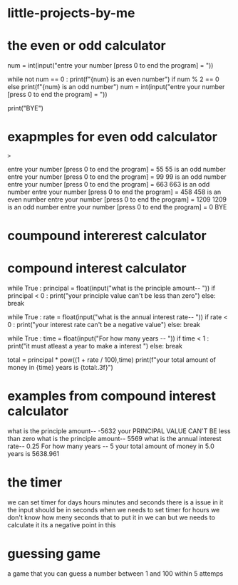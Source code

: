 # little-projects-by-me

# the even or odd calculator
num = int(input("entre your number [press 0 to end the program] = "))

while  not num == 0 :
        print(f"{num} is an even number") if num % 2 == 0 else print(f"{num} is an odd number")
        num = int(input("entre your number [press 0 to end the program] = "))

print("BYE")


  # exapmples for even odd calculator
    >  
entre your number [press 0 to end the program] = 55
55 is an odd number
entre your number [press 0 to end the program] = 99
99 is an odd number
entre your number [press 0 to end the program] = 663
663 is an odd number
entre your number [press 0 to end the program] = 458
458 is an even number
entre your number [press 0 to end the program] = 1209
1209 is an odd number
entre your number [press 0 to end the program] = 0
BYE




# coumpound intererest calculator

# compound interest calculator

while True :
        principal = float(input("what is the principle amount-- "))
        if principal < 0 :
                print("your principle value can't be less than zero")
        else:
                break

while True :
        rate = float(input("what is the annual interest rate-- "))
        if  rate < 0 :
                print("your interest rate can't be a negative value")
        else:
                break

while True :
        time = float(input("For how many years -- "))
        if time < 1  :
                print("it must atleast a year to make a interest ")
        else:
                break

total = principal * pow((1 + rate / 100),time)
print(f"your total amount of money in {time} years is {total:.3f}")

   # examples from compound interest calculator

what is the principle amount-- -5632
your PRINCIPAL VALUE CAN'T BE less than zero
what is the principle amount-- 5569
what is the annual interest rate-- 0.25
For how many years -- 5
your total amount of money in 5.0 years is 5638.961



#  the timer

we can set timer for days hours minutes and seconds 
there is a issue in it the input should be in seconds when we needs to set timer for hours we don't know how meny seconds that to put it in
we can but we needs to calculate it its a negative point in this

# guessing game

a game that you can guess a number between 1 and 100 within 5 attemps 




        
